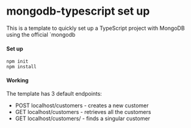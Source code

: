 # mongodb-typescript set up

This is a template to quickly set up a  TypeScript project with MongoDB using the official `mongodb

#### Set up

```
npm init
npm install
```

#### Working

The template has 3 default endpoints:
- POST localhost/customers - creates a new customer
- GET localhost/customers - retrieves all the customers
- GET localhost/customers/<id> - finds a singular customer

 
